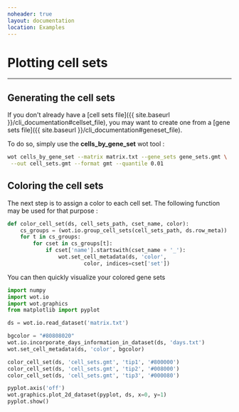 ```yaml
---
noheader: true
layout: documentation
location: Examples
---
```


# Plotting cell sets
--------------------

## Generating the cell sets ##

If you don't already have a [cell sets file]({{ site.baseurl }}/cli_documentation#cellset_file),
you may want to create one from a [gene sets file]({{ site.baseurl }}/cli_documentation#geneset_file).

To do so, simply use the **cells_by_gene_set** wot tool :

```sh
wot cells_by_gene_set --matrix matrix.txt --gene_sets gene_sets.gmt \
 --out cell_sets.gmt --format gmt --quantile 0.01
```

## Coloring the cell sets ##

The next step is to assign a color to each cell set. The following function may
be used for that purpose :

```python
def color_cell_set(ds, cell_sets_path, cset_name, color):
    cs_groups = (wot.io.group_cell_sets(cell_sets_path, ds.row_meta))
    for t in cs_groups:
        for cset in cs_groups[t]:
            if cset['name'].startswith(cset_name + '_'):
                wot.set_cell_metadata(ds, 'color',
                        color, indices=cset['set'])

```

You can then quickly visualize your colored gene sets

```python
import numpy
import wot.io
import wot.graphics
from matplotlib import pyplot

ds = wot.io.read_dataset('matrix.txt')

bgcolor = "#80808020"
wot.io.incorporate_days_information_in_dataset(ds, 'days.txt')
wot.set_cell_metadata(ds, 'color', bgcolor)

color_cell_set(ds, 'cell_sets.gmt', 'tip1', '#800000')
color_cell_set(ds, 'cell_sets.gmt', 'tip2', '#008000')
color_cell_set(ds, 'cell_sets.gmt', 'tip3', '#000080')

pyplot.axis('off')
wot.graphics.plot_2d_dataset(pyplot, ds, x=0, y=1)
pyplot.show()
```

